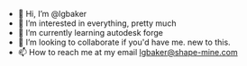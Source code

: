 - 👋 Hi, I’m @lgbaker
- 👀 I’m interested in everything, pretty much
- 🌱 I’m currently learning autodesk forge
- 💞️ I’m looking to collaborate if you'd have me. new to this.
- 📫 How to reach me at my email lgbaker@shape-mine.com

<!---
lgbaker/lgbaker is a ✨ special ✨ repository because its `README.md` (this file) appears on your GitHub profile.
You can click the Preview link to take a look at your changes.
--->
